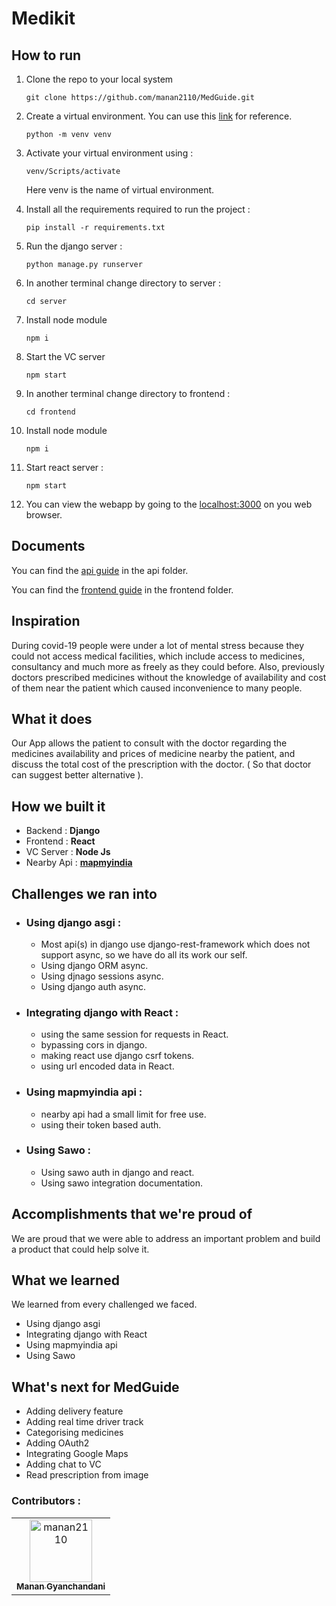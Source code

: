 # Medikit
## How to run 
1. Clone the repo to your local system

    ```git clone https://github.com/manan2110/MedGuide.git ```
2. Create a virtual environment. You can use this [link](https://docs.python.org/3/library/venv.html) for reference.

    ``` python -m venv venv ```
3. Activate your virtual environment using : 
    
    ```venv/Scripts/activate``` 
    
    Here venv is the name of virtual environment.

4. Install all the requirements required to run the project : 
    
    ```pip install -r requirements.txt```

5. Run the django server : 
    
    ```python manage.py runserver```

6. In another terminal change directory to server :

    ``` cd server ``` 
7. Install node module

    ```npm i```
8. Start the VC server

    ```npm start ```

6. In another terminal change directory to frontend :

    ``` cd frontend ``` 
7. Install node module

    ```npm i```
8. Start react server :
 
    ```npm start```
9. You can view the webapp by going to the [localhost:3000](http://127.0.0.1:3000/) on you web browser.

## Documents 
You can find the [api guide](https://github.com/manan2110/MedGuide/tree/master/api) in the api folder.

You can find the [frontend guide](https://github.com/manan2110/MedGuide/tree/master/frontend) in the frontend folder.
## Inspiration
During covid-19 people were under a lot of mental stress because they could not access medical facilities, which include access to medicines, consultancy and much more as freely as they could before. Also, previously doctors prescribed medicines without the knowledge of availability and cost of them near the patient which caused inconvenience to many people.

## What it does
Our App allows the patient  to consult with the doctor regarding the medicines availability and prices of medicine nearby the patient, and discuss the total cost of the prescription with the doctor. ( So that doctor can suggest better alternative ).

## How we built it
- Backend : **Django**
- Frontend : **React**
- VC Server : **Node Js**
- Nearby Api : [**mapmyindia**](https://www.mapmyindia.com/api/advanced-maps/doc/nearby-api#/)

## Challenges we ran into
- ### Using django asgi :
    - Most api(s) in django use django-rest-framework which does not support async, so we have do all its work our self.
    - Using django ORM async.
    - Using djnago sessions async.
    - Using django auth async.

- ### Integrating django with React :
    - using the same session for requests in React.
    - bypassing cors in django.
    - making react use django csrf tokens.
    - using url encoded data in React.

- ### Using mapmyindia api :
    - nearby api had a small limit for free use.
    - using their token based auth.

- ### Using Sawo :
    - Using sawo auth in django and react.
    - Using sawo integration documentation.

## Accomplishments that we're proud of
We are proud that we were able to address an important problem and build a product that could help solve it.

## What we learned
We learned from every challenged we faced.
- Using django asgi
- Integrating django with React
- Using mapmyindia api
- Using Sawo 

## What's next for MedGuide
- Adding delivery feature 
- Adding real time driver track
- Categorising medicines
- Adding OAuth2
- Integrating Google Maps
- Adding chat to VC
- Read prescription from image

 ### Contributors :
<!-- readme: contributors -start -->
<table>
<tr>
    <td align="center">
        <a href="https://github.com/manan2110">
            <img src="https://avatars.githubusercontent.com/u/55996661?v=4" width="100;" alt="manan2110"/>
            <br />
            <sub><b>Manan Gyanchandani</b></sub>
        </a>
    </td></tr>
</table>
<!-- readme: contributors -end -->
